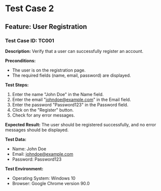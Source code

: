 # Test Case 2

## Feature: User Registration

### Test Case ID: TC001

**Description:** Verify that a user can successfully register an account.

**Preconditions:**
- The user is on the registration page.
- The required fields (name, email, password) are displayed.

**Test Steps:**
1. Enter the name "John Doe" in the Name field.
2. Enter the email "johndoe@example.com" in the Email field.
3. Enter the password "Password123" in the Password field.
4. Click on the "Register" button.
5. Check for any error messages.

**Expected Result:** The user should be registered successfully, and no error messages should be displayed.

**Test Data:**
- Name: John Doe
- Email: johndoe@example.com
- Password: Password123

**Test Environment:** 
- Operating System: Windows 10
- Browser: Google Chrome version 90.0